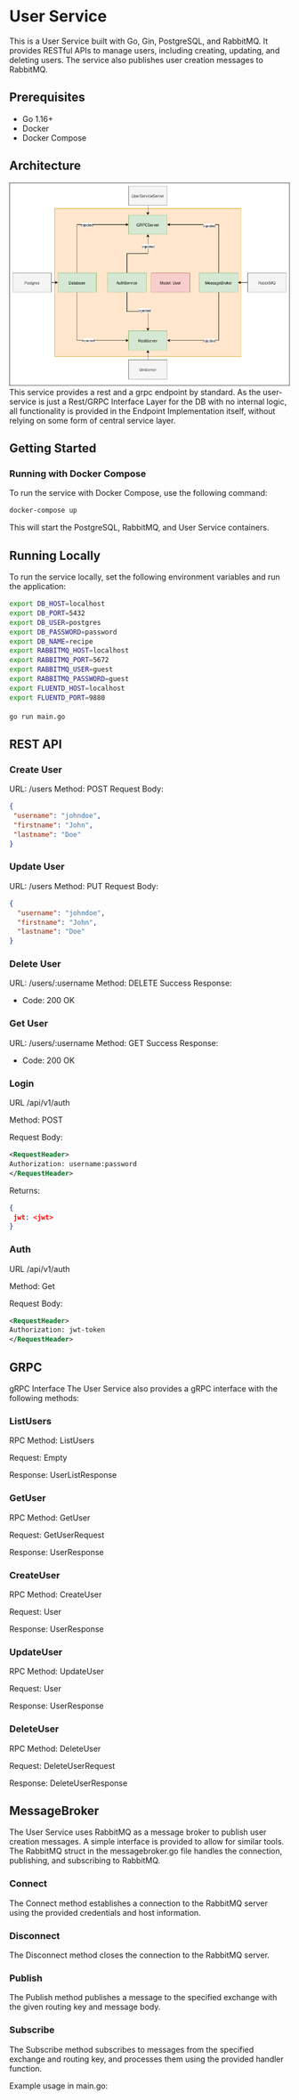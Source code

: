 # User Service

This is a User Service built with Go, Gin, PostgreSQL, and RabbitMQ. It provides RESTful APIs to manage users, including creating, updating, and deleting users. The service also publishes user creation messages to RabbitMQ.

## Prerequisites

- Go 1.16+
- Docker
- Docker Compose

## Architecture
![Visualization of Software Architekture](./media/User-Service.drawio.png)
This service provides a rest and a grpc endpoint by standard. As the user-service is just a Rest/GRPC Interface Layer for the DB with no internal logic, all functionality is provided in the Endpoint Implementation itself, without relying on some form of central service layer.

## Getting Started

### Running with Docker Compose

To run the service with Docker Compose, use the following command:

```sh
docker-compose up
```
This will start the PostgreSQL, RabbitMQ, and User Service containers.

## Running Locally
To run the service locally, set the following environment variables and run the application:

```sh
export DB_HOST=localhost
export DB_PORT=5432
export DB_USER=postgres
export DB_PASSWORD=password
export DB_NAME=recipe
export RABBITMQ_HOST=localhost
export RABBITMQ_PORT=5672
export RABBITMQ_USER=guest
export RABBITMQ_PASSWORD=guest
export FLUENTD_HOST=localhost
export FLUENTD_PORT=9880

go run main.go
```
## REST API
### Create User
URL: /users
Method: POST
Request Body:
 ```json
{
  "username": "johndoe",
  "firstname": "John",
  "lastname": "Doe"
}
```

### Update User
URL: /users
Method: PUT
Request Body:

```json
{
  "username": "johndoe",
  "firstname": "John",
  "lastname": "Doe"
}
```
### Delete User
URL: /users/:username
Method: DELETE
Success Response:
* Code: 200 OK

### Get User
URL: /users/:username
Method: GET
Success Response:
* Code: 200 OK

### Login
URL /api/v1/auth

Method: POST

Request Body:
 ```xml
 <RequestHeader>
 Authorization: username:password
 </RequestHeader>
```

Returns: 
```json
{
 jwt: <jwt>
}
```

### Auth
URL /api/v1/auth

Method: Get

Request Body:
 ```xml
 <RequestHeader>
 Authorization: jwt-token
 </RequestHeader>
```

## GRPC

gRPC Interface
The User Service also provides a gRPC interface with the following methods:

### ListUsers
RPC Method: ListUsers

Request: Empty

Response: UserListResponse

### GetUser
RPC Method: GetUser

Request: GetUserRequest

Response: UserResponse

### CreateUser
RPC Method: CreateUser

Request: User

Response: UserResponse

### UpdateUser
RPC Method: UpdateUser

Request: User

Response: UserResponse

### DeleteUser
RPC Method: DeleteUser

Request: DeleteUserRequest

Response: DeleteUserResponse

## MessageBroker
The User Service uses RabbitMQ as a message broker to publish user creation messages. A simple interface is provided to allow for similar tools. The RabbitMQ struct in the messagebroker.go file handles the connection, publishing, and subscribing to RabbitMQ.

### Connect
The Connect method establishes a connection to the RabbitMQ server using the provided credentials and host information.

### Disconnect
The Disconnect method closes the connection to the RabbitMQ server.

### Publish
The Publish method publishes a message to the specified exchange with the given routing key and message body.

### Subscribe
The Subscribe method subscribes to messages from the specified exchange and routing key, and processes them using the provided handler function.

Example usage in main.go:


